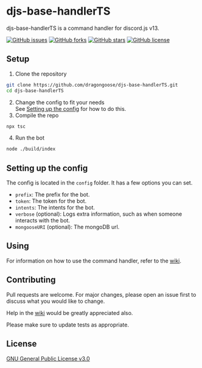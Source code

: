 # djs-base-handlerTS

djs-base-handlerTS is a command handler for discord.js v13.

[![GitHub issues](https://img.shields.io/github/issues/dragongoose/djs-base-handlerTS?style=for-the-badge)](https://github.com/dragongoose/djs-base-handlerTS/issues)
[![GitHub forks](https://img.shields.io/github/forks/dragongoose/djs-base-handlerTS?style=for-the-badge)](https://github.com/dragongoose/djs-base-handlerTS/network)
[![GitHub stars](https://img.shields.io/github/stars/dragongoose/djs-base-handlerTS?style=for-the-badge)](https://github.com/dragongoose/djs-base-handlerTS/stargazers)
[![GitHub license](https://img.shields.io/github/license/dragongoose/djs-base-handlerTS?style=for-the-badge)](https://github.com/dragongoose/djs-base-handlerTS/blob/master/LICENSE)

## Setup

1. Clone the repository
```bash
git clone https://github.com/dragongoose/djs-base-handlerTS.git
cd djs-base-handlerTS
```
2. Change the config to fit your needs <br />
See [Setting up the config](#setting-up-the-config) for how to do this.
3. Compile the repo
```bash
npx tsc
```

4. Run the bot
```bash
node ./build/index
```

## Setting up the config
The config is located in the `config` folder.
It has a few options you can set.
* `prefix`: The prefix for the bot.
* `token`: The token for the bot.
* `intents`: The intents for the bot.
* `verbose` (optional): Logs extra information, such as when someone interacts with the bot.
* `mongooseURI` (optional): The mongoDB url.

## Using
For information on how to use the command handler, refer to the [wiki](https://github.com/dragongoose/djs-base-handlerTS/wiki).

## Contributing
Pull requests are welcome. For major changes, please open an issue first to discuss what you would like to change.

Help in the [wiki](https://github.com/dragongoose/djs-base-handlerTS/wiki) would be greatly appreciated also.

Please make sure to update tests as appropriate.

## License
[GNU General Public License v3.0](https://choosealicense.com/licenses/gpl-3.0/)


